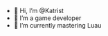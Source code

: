 - 👋 Hi, I’m @Katrist
- 👀 I’m a game developer
- 🌱 I’m currently mastering Luau

<!---
Katrist/Katrist is a ✨ special ✨ repository because its `README.md` (this file) appears on your GitHub profile.
You can click the Preview link to take a look at your changes.
--->
